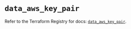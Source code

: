 # `data_aws_key_pair`

Refer to the Terraform Registry for docs: [`data_aws_key_pair`](https://registry.terraform.io/providers/hashicorp/aws/6.5.0/docs/data-sources/key_pair).
